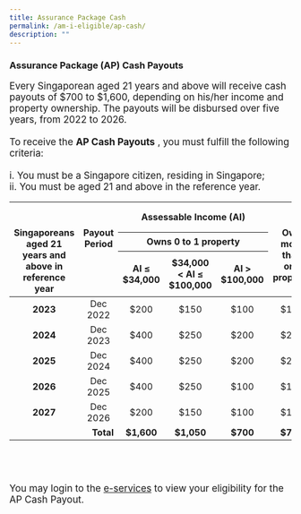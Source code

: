 ```yaml
---
title: Assurance Package Cash
permalink: /am-i-eligible/ap-cash/
description: ""
---
```

### Assurance Package (AP) Cash Payouts ###
<font style="font-size:17px"> Every Singaporean aged 21 years and above will receive cash payouts of $700 to $1,600, depending on his/her income and property ownership. The payouts will be disbursed over five years, from 2022 to 2026. 
<br><br>
To receive the <b>AP Cash Payouts</b> , you must fulfill the following criteria:<br><br>
i. You must be a Singapore citizen, residing in Singapore;<br>
ii. You must be aged 21 and above in the reference year.<br>
	<table>
<thead>
  <tr>
		<th style="text-align:center; vertical-align:top" rowspan="4"><br><br> Singaporeans aged 21 years and above in reference year</th>		
		<th style="text-align:center; vertical-align:top" rowspan="4"><br><br> Payout Period</th>
		<tr>
		<th style="text-align:center; vertical-align:middle" colspan="3"> Assessable Income (AI)</th>
					<th style="text-align:center; vertical-align:top" rowspan="4"><br><br> Own more than one property</th>
			  </tr>
	<tr>
		<th style="text-align:center; vertical-align:middle" colspan="3"> Owns 0 to 1 property</th>
  </tr>
	<tr><th style="text-align:center; vertical-align:middle" colspan="1"> AI ≤ $34,000</th>
<th style="text-align:center; vertical-align:middle" colspan="1">$34,000 &lt; AI ≤ $100,000</th>
<th style="text-align:center; vertical-align:middle" colspan="1"> AI &gt; $100,000</th></tr>
</thead>
<tbody>
  <tr>
		<td style="text-align:center; vertical-align:middle"><b>2023</b></td>
    <td style="text-align:center; vertical-align:middle">Dec 2022</td>
		  <td style="text-align:center; vertical-align:middle">$200</td>
			<td style="text-align:center; vertical-align:middle">$150</td>
			<td style="text-align:center; vertical-align:middle">$100</td>
			<td style="text-align:center; vertical-align:middle">$100</td>
  </tr>
	  <tr>
    <td style="text-align:center; vertical-align:middle"><b>2024</b></td>
      <td style="text-align:center; vertical-align:middle">Dec 2023</td>
		  <td style="text-align:center; vertical-align:middle">$400</td>
			<td style="text-align:center; vertical-align:middle">$250</td>
			<td style="text-align:center; vertical-align:middle">$200</td>
						<td style="text-align:center; vertical-align:middle">$200</td>
  </tr>
	  <tr>
    <td style="text-align:center; vertical-align:middle"><b>2025</b></td>
<td style="text-align:center; vertical-align:middle">Dec 2024</td>
		  <td style="text-align:center; vertical-align:middle">$400</td>
			<td style="text-align:center; vertical-align:middle">$250</td>
			<td style="text-align:center; vertical-align:middle">$200</td>
			<td style="text-align:center; vertical-align:middle">$200</td>
  </tr>
	<tr>
    <td style="text-align:center; vertical-align:middle"><b>2026</b></td>
<td style="text-align:center; vertical-align:middle">Dec 2025</td>
		  <td style="text-align:center; vertical-align:middle">$400</td>
			<td style="text-align:center; vertical-align:middle">$250</td>
			<td style="text-align:center; vertical-align:middle">$100</td>
			<td style="text-align:center; vertical-align:middle">$100</td>
  </tr>
	<tr>
    <td style="text-align:center; vertical-align:middle"><b>2027</b></td>
<td style="text-align:center; vertical-align:middle">Dec 2026</td>
		  <td style="text-align:center; vertical-align:middle">$200</td>
			<td style="text-align:center; vertical-align:middle">$150</td>
			<td style="text-align:center; vertical-align:middle">$100</td>
			<td style="text-align:center; vertical-align:middle">$100</td>
  </tr>
	  <tr>
    <td colspan="2"style="text-align:right; vertical-align:middle"><b>Total</b></td>
			<td style="text-align:center; vertical-align:middle"><b>$1,600</b></td> 
			<td style="text-align:center; vertical-align:middle"><b>$1,050</b></td> 
			<td style="text-align:center; vertical-align:middle"><b>$700</b></td> 
			<td style="text-align:center; vertical-align:middle"><b>$700</b></td>
 </tr> <tr> </tr>	
  </tbody>
</table><br>
<br><br>
You may login to the <a href="https://www.govpayouts.gov.sg/cds/gstv/login" class="hyperlink">e-services</a> to view your eligibility for the AP Cash Payout. <br><br><br>
	
	